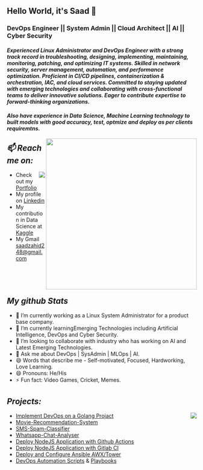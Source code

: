 ## Hello World, it's Saad 👋

### DevOps Engineer || System Admin || Cloud Architect || AI || Cyber Security

#### *Experienced Linux Administrator and DevOps Engineer with a strong track record in troubleshooting, designing, implementing, maintaining, monitoring, patching, and optimizing IT systems. Skilled in network security, server management, automation, and performance optimization. Proficient in CI/CD pipelines, containerization & orchestration, IAC, and cloud services. Committed to staying updated with emerging technologies and collaborating with cross-functional teams to deliver innovative solutions. Eager to contribute expertise to forward-thinking organizations.*
#### *Also have experience in Data Science, Machine Learning technology to built models with good accuracy, test, optmize and deploy as per clients requiremtns.*

<img  align='right' width=400 src='https://thumbs.gfycat.com/CircularDefinitiveAsianelephant-max-1mb.gif'>

## *📫 Reach me on:*

<img align='right' src="https://github-readme-stats.vercel.app/api?username=abdulsaad209&&show_icons=true&title_color=FF34B3&icon_color=43CD80&test_color=33A1C9&bg_color=050505&text_color=87CEFF">

* Check out my <a href="https://szcoders.com" target="_blank">Portfolio</a>
* My profile on [Linkedin](https://www.linkedin.com/in/saad-zahid11/)
* My contribution in Data Science at [Kaggle](https://www.kaggle.com/saadmehar)
* My Gmail [saadzahid248@gmail.com](saadzahid248@gmail.com)
<p>&nbsp;</p>
<p>&nbsp;</p>

## *My github Stats*

- 🔭 I’m currently working as a Linux System Administrator for a product base company.
- 🌱 I’m currently learningEmerging Technologies including Artificial Intelligence, DevOps and Cyber Security.
- 👯 I’m looking to collaborate with industry who has working on AI and Latest Emerging Technologies.
- 💬 Ask me about DevOps | SysAdmin | MLOps | AI.
- 😄 Words that describe me - Self-motivated, Focused, Hardworking, Love Learning.
- 😄 Pronouns: He/His
- ⚡ Fun fact: Video Games, Cricket, Memes.                       



## *Projects:*

<img align='right' src='https://github-readme-stats.vercel.app/api/top-langs/?username=abdulsaad209&layout=compact&title_color=FF34B3&icon_color=43CD80&test_color=33A1C9&bg_color=050505&text_color=87CEFF&card_width=445'>

* [Implement DevOps on a Golang Projact](https://github.com/abdulsaad209/Go-App-Without-DevOps)
* [Movie-Recommendation-System](https://github.com/abdulsaad209/Movie-Recommendation-System)
* [SMS-Spam-Classifier](https://github.com/abdulsaad209/SMS-spam-classifier-webapp)
* [Whatsapp-Chat-Analyser](https://github.com/abdulsaad209/Whatsapp-Chat-Analyzer)
* [Deploy NodeJS Application with Github Actions](https://github.com/abdulsaad209/Github-Actions-NodeJS-Deployment)
* [Deploy NodeJS Application with Gitlab CI](https://github.com/abdulsaad209/Deployed-NodeJS-Application-Gitlab)
* [Deploy and Configure Ansible AWX/Tower](https://github.com/abdulsaad209/Ansible_Tower)
* [DevOps Automation Scripts](https://github.com/abdulsaad209/Automation-Scripts) & [Playbooks](https://github.com/abdulsaad209/Ansible_Tower)

